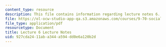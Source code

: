 ```yaml
---
content_type: resource
description: This file contains information regarding lecture notes 6.
file: https://ol-ocw-studio-app-qa.s3.amazonaws.com/courses/9-70-social-psychology-spring-2013/927cda2411aba344a594dd0e6a120b2d_MIT9_70S13_Lect6.pdf
file_type: application/pdf
resourcetype: Document
title: Lecture 6 Lecture Notes
uid: 927cda24-11ab-a344-a594-dd0e6a120b2d
---
```

